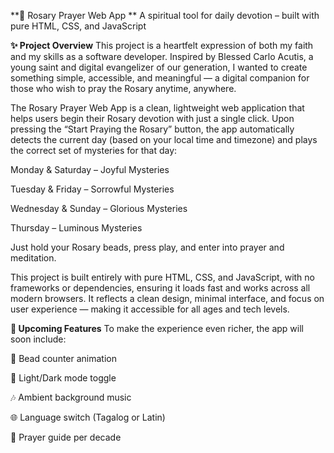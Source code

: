 **🌹 Rosary Prayer Web App **
A spiritual tool for daily devotion – built with pure HTML, CSS, and JavaScript

**✨ Project Overview**
This project is a heartfelt expression of both my faith and my skills as a software developer. Inspired by Blessed Carlo Acutis, a young saint and digital evangelizer of our generation, I wanted to create something simple, accessible, and meaningful — a digital companion for those who wish to pray the Rosary anytime, anywhere.

The Rosary Prayer Web App is a clean, lightweight web application that helps users begin their Rosary devotion with just a single click. Upon pressing the “Start Praying the Rosary” button, the app automatically detects the current day (based on your local time and timezone) and plays the correct set of mysteries for that day:

Monday & Saturday – Joyful Mysteries

Tuesday & Friday – Sorrowful Mysteries

Wednesday & Sunday – Glorious Mysteries

Thursday – Luminous Mysteries

Just hold your Rosary beads, press play, and enter into prayer and meditation.

This project is built entirely with pure HTML, CSS, and JavaScript, with no frameworks or dependencies, ensuring it loads fast and works across all modern browsers. It reflects a clean design, minimal interface, and focus on user experience — making it accessible for all ages and tech levels.

**🔧 Upcoming Features**
To make the experience even richer, the app will soon include:

🔵 Bead counter animation

🌙 Light/Dark mode toggle

🎶 Ambient background music

🌐 Language switch (Tagalog or Latin)

📿 Prayer guide per decade

